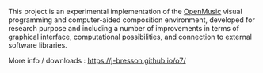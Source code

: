 This project is an experimental implementation of the [OpenMusic](http://repmus.ircam.fr/openmusic/ "OpenMusic") visual programming and computer-aided composition environment, developed for research purpose and including a number of improvements in terms of graphical interface, computational possibilities, and connection to external software libraries.

More info / downloads : https://j-bresson.github.io/o7/